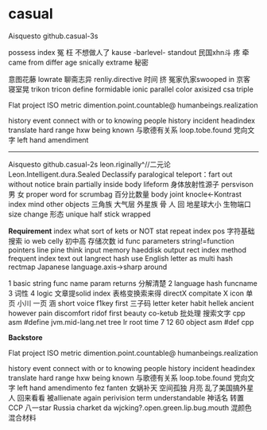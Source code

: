 # casual

Aisquesto github.casual-3s

possess index
    冤 枉 不想做人了
    kause -barlevel- standout 
    民国xhn斗 疼 牵 came from differ age snically
    extrame 秘密

   意图花藤 lowrate 聊斋志异 renliy.directive
 时间 挤 冤家仇家swooped in 京客 寝室晃
trikon tricon define formidable ionic
   parallel color axisized csa triple

Flat project ISO metric dimention.point.countable@ humanbeings.realization

history event connect with or to knowing people
history incident headindex translate
hard
     range 
     hxw 
     being known
    与歌德有关系
loop.tobe.found
党向文字 left hand amendiment

********************
Aisquesto github.casual-2s
leon.riginally^//二元论
Leon.Intelligent.dura.Sealed Declassify
paralogical
teleport：fart out without notice brain partially inside body lifeform
身体放射性源子
persvison
     男 女 proper word for scrumbag
     百分比数量
body joint knocle<-Kontrast index 
  mind  other objects
三角族 大气层 外星族
骨 人 回
地星球大小 生物端口 size change
形态 unique half stick wrapped

********************Requirement********************
index what sort of kets or NOT
stat repeat
 index pos
字符基础
搜索 io web
celly 初中高 存储次数
id func parameters string!=function pointers
line pine think
input
   memory
   haeddisk 
output
rect index method
frequent index text out
langrect hash use English letter as multi hash rectmap
Japanese language.axis->sharp around

1 basic string func name param returns
 分解清楚
2 language hash funcname
3 词性
4 logic
文章提solid index
  表格变换索来得
directX compitate X icon
单页 小川 一页 涵 short voice f1key first
三子码
letter keter habit hellek ancient 
however pain discomfort ridof first
beauty co-ketub
批处理 搜索文字
cpp asm #define
jvm.mid-lang.net tree lr root time 7 12 60 object
asm #def cpp

********************Backstore********************

Flat project ISO metric dimention.point.countable@ humanbeings.realization

history event connect with or to knowing people
history incident headindex translate
hard
     range 
     hxw 
     being known
    与歌德有关系
loop.tobe.found
党向文字 left hand amendimento
fez fanten
女娲补天 空间孤独 月亮 乱了美国搞外星人 回来看看 被allienate again
perivision term understandable 
神话名 转置
CCP 八一star Russia  charket da
wjcking?.open.green.lip.bug.mouth
混颜色 混合材料